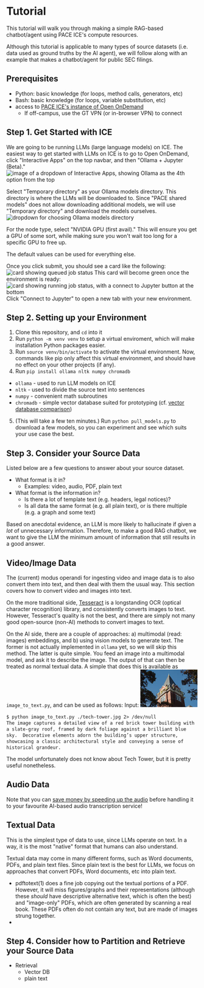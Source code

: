 # Tutorial

This tutorial will walk you through making a simple RAG-based chatbot/agent using PACE ICE's compute resources.

Although this tutorial is applicable to many types of source datasets (i.e. data used as ground truths by the AI agent), we will follow along with an example that makes a chatbot/agent for public SEC filings.

## Prerequisites

- Python: basic knowledge (for loops, method calls, generators, etc)
- Bash: basic knowledge (for loops, variable substitution, etc)
- access to [PACE ICE's instance of Open OnDemand](https://ondemand-ice.pace.gatech.edu)
  - If off-campus, use the GT VPN (or in-browser VPN) to connect

## Step 1. Get Started with ICE

We are going to be running LLMs (large language models) on ICE.
The easiest way to get started with LLMs on ICE is to go to Open OnDemand, click "Interactive Apps" on the top navbar, and then "Ollama + Jupyter (Beta)."
![image of a dropdown of Interactive Apps, showing Ollama as the 4th option from the top](https://github.com/user-attachments/assets/8d4b9deb-90f4-48f6-98b6-c1e6b163cbd0)

Select "Temporary directory" as your Ollama models directory.
This directory is where the LLMs will be downloaded to. Since "PACE shared models" does not allow downloading additional models, we will use "Temporary directory" and download the models ourselves.
![dropdown for choosing Ollama models directory](https://github.com/user-attachments/assets/1397c880-1892-4987-b718-eb6d1c1eeb48)

For the node type, select "NVIDIA GPU (first avail)." This will ensure you get a GPU of some sort, while making sure you won't wait too long for a specific GPU to free up.

The default values can be used for everything else.

Once you click submit, you should see a card like the following:
![card showing queued job status](https://github.com/user-attachments/assets/9503a326-2f65-4dea-b04f-317a125c4d01)
This card will become green once the environment is ready:
![card showing running job status, with a connect to Jupyter button at the bottom](https://github.com/user-attachments/assets/79c02363-b076-402c-851f-aa118504e6ce)
Click "Connect to Jupyter" to open a new tab with your new environment.

## Step 2. Setting up your Environment

1. Clone this repository, and `cd` into it
2. Run `python -m venv venv` to setup a virtual enviroment, which will make installation Python packages easier.
3. Run `source venv/bin/activate` to activate the virtual environment. Now, commands like pip only affect this virtual environment, and should have no effect on your other projects (if any).
4. Run `pip install ollama nltk numpy chromadb`
  - `ollama` - used to run LLM models on ICE
  - `nltk` - used to divide the source text into sentences
  - `numpy` - convenient math subroutines
  - `chromadb` - simple vector database suited for prototyping (cf. [vector database comparison](https://github.com/gt-ospo/vsip-summer-2025-projects/blob/516848e0aef4465d0e666b573fa39767aa79d755/project-updates/ai-agent/Ken_Shibata.md#week-of-2025-jun-13))
5. (This will take a few ten minutes.) Run `python pull_models.py` to download a few models, so you can experiment and see which suits your use case the best.

## Step 3. Consider your Source Data

Listed below are a few questions to answer about your source dataset.

- What format is it in?
  - Examples: video, audio, PDF, plain text
- What format is the information in?
  - Is there a lot of template text (e.g. headers, legal notices)?
  - Is all data the same format (e.g. all plain text), or is there multiple (e.g. a graph and some text)

Based on anecdotal evidence, an LLM is more likely to hallucinate if given a *lot* of unnecessary information. Therefore, to make a good RAG chatbot, we want to give the LLM the minimum amount of information that still results in a good answer.

## Video/Image Data

The (current) modus operandi for ingesting video and image data is to also convert them into text, and then deal with them the usual way.
This section covers how to convert video and images into text.

On the more traditional side, [Tesseract](https://en.wikipedia.org/wiki/Tesseract_(software)) is a longstanding OCR (optical character recognition) library, and consistently converts images to text.
However, Tesseract's quality is not the best, and there are simply not many good open-source (non-AI) methods to convert images to text.

On the AI side, there are a couple of approaches: a) multimodal (read: images) embeddings, and b) using vision models to generate text.
The former is not actually implemented in `ollama` yet, so we will skip this method.
The latter is quite simple. You feed an image into a multimodal model, and ask it to describe the image. The output of that can then be treated as normal textual data.
A simple that does this is available as `image_to_text.py`, and can be used as follows:
Input: ![A view of tech tower in the evening](tech-tower.jpg)
```
$ python image_to_text.py ./tech-tower.jpg 2> /dev/null
The image captures a detailed view of a red brick tower building with a slate-gray roof, framed by dark foliage against a brilliant blue sky.  Decorative elements adorn the building’s upper structure, showcasing a classic architectural style and conveying a sense of historical grandeur.
```
The model unfortunately does not know about Tech Tower, but it is pretty useful nonetheless.


## Audio Data

Note that you can [save money by speeding up the audio](https://george.mand.is/2025/06/openai-charges-by-the-minute-so-make-the-minutes-shorter/) before handling it to your favourite AI-based audio transcription service!

## Textual Data

This is the simplest type of data to use, since LLMs operate on text. In a way, it is the most "native" format that humans can also understand.

Textual data may come in many different forms, such as Word documents, PDFs, and plain text files.
Since plain text is the best for LLMs, we focus on approaches that convert PDFs, Word documents, etc into plain text.
- pdftotext(1) does a fine job copying out the textual portions of a PDF. However, it will miss figures/graphs and their representations (although these *should* have descriptive alternative text, which is often the best) and "image-only" PDFs, which are often generated by scanning a real book. These PDFs often do not contain any text, but are made of images strung together.
- 

## Step 4. Consider how to Partition and Retrieve your Source Data

- Retrieval
  - Vector DB
  - plain text
